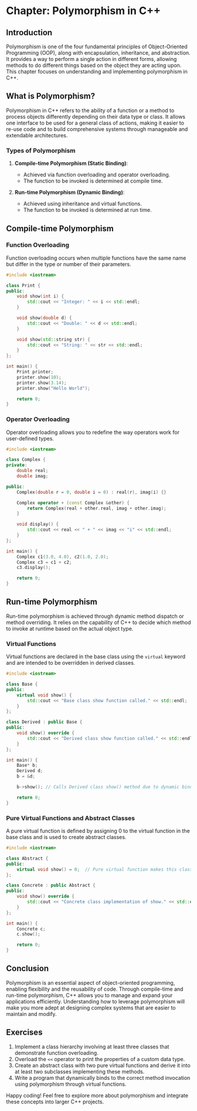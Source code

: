 # Chapter: Polymorphism in C++

## Introduction

Polymorphism is one of the four fundamental principles of Object-Oriented Programming (OOP), along with encapsulation, inheritance, and abstraction. It provides a way to perform a single action in different forms, allowing methods to do different things based on the object they are acting upon. This chapter focuses on understanding and implementing polymorphism in C++.

## What is Polymorphism?

Polymorphism in C++ refers to the ability of a function or a method to process objects differently depending on their data type or class. It allows one interface to be used for a general class of actions, making it easier to re-use code and to build comprehensive systems through manageable and extendable architectures.

### Types of Polymorphism

1. **Compile-time Polymorphism (Static Binding)**:
   - Achieved via function overloading and operator overloading.
   - The function to be invoked is determined at compile time.

2. **Run-time Polymorphism (Dynamic Binding)**:
   - Achieved using inheritance and virtual functions.
   - The function to be invoked is determined at run time.

## Compile-time Polymorphism

### Function Overloading

Function overloading occurs when multiple functions have the same name but differ in the type or number of their parameters.

```cpp
#include <iostream>

class Print {
public:
    void show(int i) {
        std::cout << "Integer: " << i << std::endl;
    }

    void show(double d) {
        std::cout << "Double: " << d << std::endl;
    }

    void show(std::string str) {
        std::cout << "String: " << str << std::endl;
    }
};

int main() {
    Print printer;
    printer.show(10);
    printer.show(3.14);
    printer.show("Hello World");

    return 0;
}
```

### Operator Overloading

Operator overloading allows you to redefine the way operators work for user-defined types.

```cpp
#include <iostream>

class Complex {
private:
    double real;
    double imag;

public:
    Complex(double r = 0, double i = 0) : real(r), imag(i) {}

    Complex operator + (const Complex &other) {
        return Complex(real + other.real, imag + other.imag);
    }

    void display() {
        std::cout << real << " + " << imag << "i" << std::endl;
    }
};

int main() {
    Complex c1(3.0, 4.0), c2(1.0, 2.0);
    Complex c3 = c1 + c2;
    c3.display();

    return 0;
}
```

## Run-time Polymorphism

Run-time polymorphism is achieved through dynamic method dispatch or method overriding. It relies on the capability of C++ to decide which method to invoke at runtime based on the actual object type.

### Virtual Functions

Virtual functions are declared in the base class using the `virtual` keyword and are intended to be overridden in derived classes.

```cpp
#include <iostream>

class Base {
public:
    virtual void show() {
        std::cout << "Base class show function called." << std::endl;
    }
};

class Derived : public Base {
public:
    void show() override {
        std::cout << "Derived class show function called." << std::endl;
    }
};

int main() {
    Base* b;
    Derived d;
    b = &d;

    b->show(); // Calls Derived class show() method due to dynamic binding

    return 0;
}
```

### Pure Virtual Functions and Abstract Classes

A pure virtual function is defined by assigning 0 to the virtual function in the base class and is used to create abstract classes.

```cpp
#include <iostream>

class Abstract {
public:
    virtual void show() = 0;  // Pure virtual function makes this class abstract
};

class Concrete : public Abstract {
public:
    void show() override {
        std::cout << "Concrete class implementation of show." << std::endl;
    }
};

int main() {
    Concrete c;
    c.show();

    return 0;
}
```

## Conclusion

Polymorphism is an essential aspect of object-oriented programming, enabling flexibility and the reusability of code. Through compile-time and run-time polymorphism, C++ allows you to manage and expand your applications efficiently. Understanding how to leverage polymorphism will make you more adept at designing complex systems that are easier to maintain and modify.

## Exercises

1. Implement a class hierarchy involving at least three classes that demonstrate function overloading.
2. Overload the `<<` operator to print the properties of a custom data type.
3. Create an abstract class with two pure virtual functions and derive it into at least two subclasses implementing these methods.
4. Write a program that dynamically binds to the correct method invocation using polymorphism through virtual functions.

Happy coding! Feel free to explore more about polymorphism and integrate these concepts into larger C++ projects.

